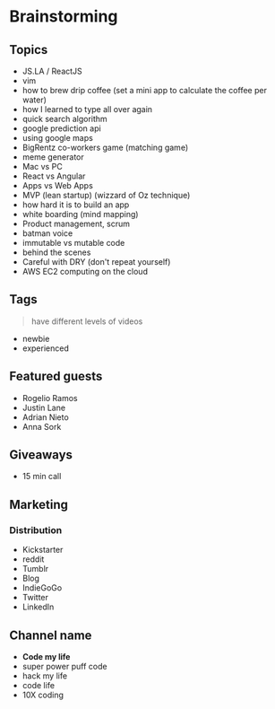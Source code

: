 # Brainstorming

## Topics

- JS.LA / ReactJS 
- vim
- how to brew drip coffee (set a mini app to calculate the coffee per water)
- how I learned to type all over again
- quick search algorithm
- google prediction api
- using google maps
- BigRentz co-workers game (matching game) 
- meme generator
- Mac vs PC
- React vs Angular
- Apps vs Web Apps
- MVP (lean startup) (wizzard of Oz technique)
- how hard it is to build an app
- white boarding (mind mapping)
- Product management, scrum
- batman voice
- immutable vs mutable code
- behind the scenes
- Careful with DRY (don't repeat yourself) 
- AWS EC2 computing on the cloud

## Tags
> have different levels of videos
- newbie
- experienced

## Featured guests
- Rogelio Ramos
- Justin Lane
- Adrian Nieto
- Anna Sork

## Giveaways
- 15 min call 

## Marketing

### Distribution
- Kickstarter
- reddit
- Tumblr
- Blog 
- IndieGoGo
- Twitter
- LinkedIn

## Channel name
- **Code my life**
- super power puff code
- hack my life
- code life
- 10X coding


